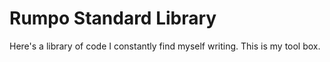 # Rumpo Standard Library

Here's a library of code I constantly find myself writing. This is my tool box.